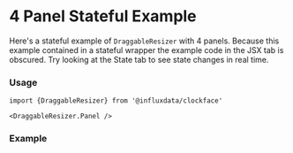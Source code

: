 # 4 Panel Stateful Example

Here's a stateful example of `DraggableResizer` with 4 panels. Because this example contained in a stateful wrapper the example code in the JSX tab is obscured. Try looking at the State tab to see state changes in real time. 

### Usage
```tsx
import {DraggableResizer} from '@influxdata/clockface'
```
```tsx
<DraggableResizer.Panel />
```

### Example
<!-- STORY -->

<!-- STORY HIDE START -->

<!-- STORY HIDE END -->

<!-- PROPS -->
